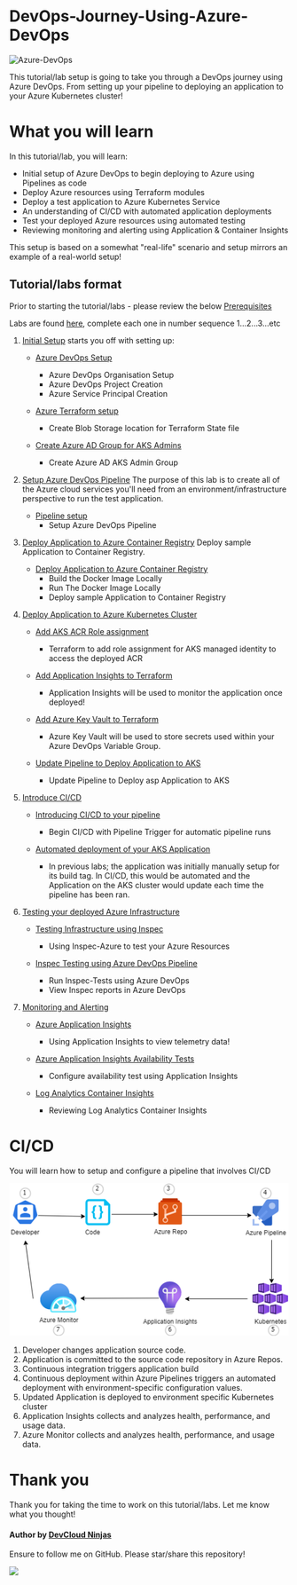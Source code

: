 # DevOps-Journey-Using-Azure-DevOps

![Azure-DevOps](https://imgur.com/J2F5qPP.png)

This tutorial/lab setup is going to take you through a DevOps journey using Azure DevOps. From setting up your pipeline to deploying an application to your Azure Kubernetes cluster! 

# What you will learn

In this tutorial/lab, you will learn:
- Initial setup of Azure DevOps to begin deploying to Azure using Pipelines as code
- Deploy Azure resources using Terraform modules
- Deploy a test application to Azure Kubernetes Service 
- An understanding of CI/CD with automated application deployments
- Test your deployed Azure resources using automated testing
- Reviewing monitoring and alerting using Application & Container Insights

This setup is based on a somewhat "real-life" scenario and setup mirrors an example of a real-world setup!

## Tutorial/labs format

Prior to starting the tutorial/labs - please review the below [Prerequisites](prerequisites.md)

Labs are found [here](labs/), complete each one in number sequence 1...2...3...etc

1. [Initial Setup](labs/1-Initial-Setup) starts you off with setting up:
   - [Azure DevOps Setup](labs/1-Initial-Setup/1-Azure-DevOps-Setup.md)
     - Azure DevOps Organisation Setup
     - Azure DevOps Project Creation
     - Azure Service Principal Creation

   - [Azure Terraform setup](labs/1-Initial-Setup/2-Azure-Terraform-Remote-Storage.md)
     - Create Blob Storage location for Terraform State file

   - [Create Azure AD Group for AKS Admins](labs/1-Initial-Setup/3-Create-Azure-AD-AKS-Admins.md)
     - Create Azure AD AKS Admin Group

2. [Setup Azure DevOps Pipeline](labs/2-AzureDevOps-Terraform-Pipeline) The purpose of this lab is to create all of the Azure cloud services you'll need from an environment/infrastructure perspective to run the test application.
   - [Pipeline setup](labs/2-AzureDevOps-Terraform-Pipeline/1-Setup-AzureDevOps-Pipeline.md)
     - Setup Azure DevOps Pipeline

3. [Deploy Application to Azure Container Registry](labs/3-Deploy-App-to-ACR) Deploy sample Application to Container Registry.
   - [Deploy Application to Azure Container Registry](labs/3-Deploy-App-to-ACR/1-Deploy-App-to-ACR.md)
     - Build the Docker Image Locally
     - Run The Docker Image Locally
     - Deploy sample Application to Container Registry

4. [Deploy Application to Azure Kubernetes Cluster](labs/4-Deploy-App-AKS) 
   - [Add AKS ACR Role assignment](labs/4-Deploy-App-AKS/1-Add-AKS-ACR-Role-Assignment.md)
     - Terraform to add role assignment for AKS managed identity to access the deployed ACR

   - [Add Application Insights to Terraform](labs/4-Deploy-App-AKS/2-Add-Application-Insights.md)
     - Application Insights will be used to monitor the application once deployed!

   - [Add Azure Key Vault to Terraform](labs/4-Deploy-App-AKS/3-Add-KeyVault-to-Terraform.md)
     - Azure Key Vault will be used to store secrets used within your Azure DevOps Variable Group.

   - [Update Pipeline to Deploy Application to AKS](labs/4-Deploy-App-AKS/4-Update-Pipeline-Deploy-App-AKS.md)
     - Update Pipeline to Deploy asp Application to AKS


5. [Introduce CI/CD](labs/5-CICD) 
   - [Introducing CI/CD to your pipeline](labs/5-CICD/1-Introduce-CI-CD-to-your-Pipeline.md)
     - Begin CI/CD with Pipeline Trigger for automatic pipeline runs

   - [Automated deployment of your AKS Application](labs/5-CICD/2-Automated-Deployment-AKS-Application.md)
     - In previous labs; the application was initially manually setup for its build tag. In CI/CD, this would be automated and the Application on the AKS cluster would update each time the pipeline has been ran.


6. [Testing your deployed Azure Infrastructure](labs/6-Testing-Infrastructure) 
   - [Testing Infrastructure using Inspec](labs/6-Testing-Infrastructure/1-Testing-Infrastructure-using-Inspec.md)
     - Using Inspec-Azure to test your Azure Resources

   - [Inspec Testing using Azure DevOps Pipeline](labs/6-Testing-Infrastructure/2-Run-Inspec-Tests-Using-Azure-DevOps.md)
     - Run Inspec-Tests using Azure DevOps
     - View Inspec reports in Azure DevOps


7. [Monitoring and Alerting](labs/7-Monitoring-and-Alerting) 
   - [Azure Application Insights](labs/7-Monitoring-and-Alerting/1-Application-Insights.md)
     - Using Application Insights to view telemetry data!

   - [Azure Application Insights Availability Tests](labs/7-Monitoring-and-Alerting/2-Application-Insights-Configure-Availability-Test.md)
     - Configure availability test using Application Insights

   - [Log Analytics Container Insights](labs/7-Monitoring-and-Alerting/3-Log-Analytics-Container-Insights.md)
     - Reviewing Log Analytics Container Insights


# CI/CD

You will learn how to setup and configure a pipeline that involves CI/CD

![](images/cicdimage.png)

1. Developer changes application source code.
2. Application is committed to the source code repository in Azure Repos.
3. Continuous integration triggers application build 
4. Continuous deployment within Azure Pipelines triggers an automated deployment with environment-specific configuration values.
5. Updated Application is deployed to environment specific Kubernetes cluster
6. Application Insights collects and analyzes health, performance, and usage data.
7. Azure Monitor collects and analyzes health, performance, and usage data.

# Thank you
Thank you for taking the time to work on this tutorial/labs. Let me know what you thought!


#### Author by [DevCloud Ninjas](https://github.com/DevCloudNinjas)

Ensure to follow me on GitHub. Please star/share this repository!


![](https://imgur.com/ZdiaMeo.gif)